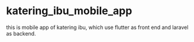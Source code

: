 # katering_ibu_mobile_app
this is mobile app of katering ibu, which use flutter as front end and laravel as backend.
